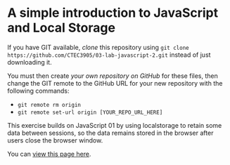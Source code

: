 # A simple introduction to JavaScript and Local Storage

If you have GIT available, *clone* this repository using `git clone https://github.com/CTEC3905/03-lab-javascript-2.git` instead of just downloading it.

You must then create *your own repository on GitHub* for these files, then change the GIT remote to the GitHub URL for your new repository with the following commands:

- `git remote rm origin`
- `git remote set-url origin [YOUR_REPO_URL_HERE]`

This exercise builds on JavaScript 01 by using localstorage to retain some data between sessions, so the data remains stored in the browser after users close the browser window.

You can [view this page here](https://ctec3905.github.io/03-lab-javascript-2/).